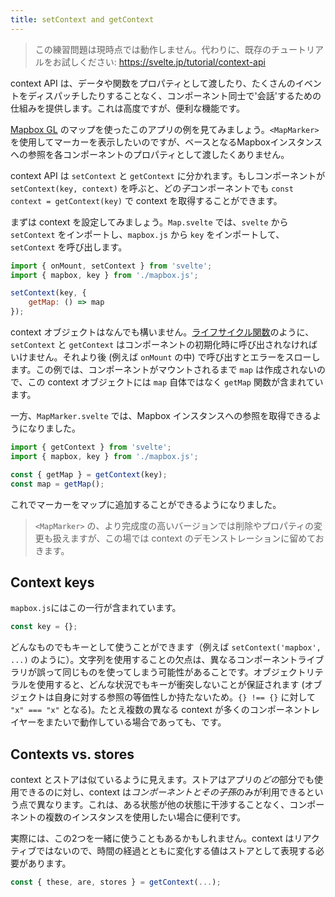 ```yaml
---
title: setContext and getContext
---
```


> この練習問題は現時点では動作しません。代わりに、既存のチュートリアルをお試しください: https://svelte.jp/tutorial/context-api

context API は、データや関数をプロパティとして渡したり、たくさんのイベントをディスパッチしたりすることなく、コンポーネント同士で'会話'するための仕組みを提供します。これは高度ですが、便利な機能です。

[Mapbox GL](https://docs.mapbox.com/mapbox-gl-js/overview/) のマップを使ったこのアプリの例を見てみましょう。`<MapMarker>` を使用してマーカーを表示したいのですが、ベースとなるMapboxインスタンスへの参照を各コンポーネントのプロパティとして渡したくありません。

context API は `setContext` と `getContext` に分かれます。もしコンポーネントが `setContext(key, context)` を呼ぶと、どの*子*コンポーネントでも `const context = getContext(key)` で context を取得することができます。

まずは context を設定してみましょう。`Map.svelte` では、`svelte` から `setContext` をインポートし、`mapbox.js` から `key` をインポートして、`setContext` を呼び出します。

```js
import { onMount, setContext } from 'svelte';
import { mapbox, key } from './mapbox.js';

setContext(key, {
	getMap: () => map
});
```

context オブジェクトはなんでも構いません。[ライフサイクル関数](/tutorial/onmount)のように、`setContext` と `getContext` はコンポーネントの初期化時に呼び出されなければいけません。それより後 (例えば `onMount` の中) で呼び出すとエラーをスローします。この例では、コンポーネントがマウントされるまで `map` は作成されないので、この context オブジェクトには `map` 自体ではなく `getMap` 関数が含まれています。

一方、`MapMarker.svelte` では、Mapbox インスタンスへの参照を取得できるようになりました。

```js
import { getContext } from 'svelte';
import { mapbox, key } from './mapbox.js';

const { getMap } = getContext(key);
const map = getMap();
```

これでマーカーをマップに追加することができるようになりました。

> `<MapMarker>` の、より完成度の高いバージョンでは削除やプロパティの変更も扱えますが、この場では context のデモンストレーションに留めておきます。

## Context keys

`mapbox.js`にはこの一行が含まれています。

```js
const key = {};
```

どんなものでもキーとして使うことができます（例えば `setContext('mapbox', ...)` のように）。文字列を使用することの欠点は、異なるコンポーネントライブラリが誤って同じものを使ってしまう可能性があることです。オブジェクトリテラルを使用すると、どんな状況でもキーが衝突しないことが保証されます (オブジェクトは自身に対する参照の等価性しか持たないため。`{} !== {}` に対して `"x" === "x"` となる)。たとえ複数の異なる context が多くのコンポーネントレイヤーをまたいで動作している場合であっても、です。

## Contexts vs. stores

context とストアは似ているように見えます。ストアはアプリの*どの*部分でも使用できるのに対し、context は*コンポーネントとその子孫*のみが利用できるという点で異なります。これは、ある状態が他の状態に干渉することなく、コンポーネントの複数のインスタンスを使用したい場合に便利です。

実際には、この2つを一緒に使うこともあるかもしれません。context はリアクティブではないので、時間の経過とともに変化する値はストアとして表現する必要があります。

```js
const { these, are, stores } = getContext(...);
```
